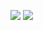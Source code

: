 <a href="https://discord.gg/vma7N24V"><img src="https://img.shields.io/badge/Discord-6877F6?style=flat&logo=discord&logoColor=white"/></a>
<a href="https://cafe.naver.com/nicoservernote2"><img src="https://img.shields.io/badge/Cafe-1DB12E?style=flat-square&logo=CoffeeScript&logoColor=white"/></a>
